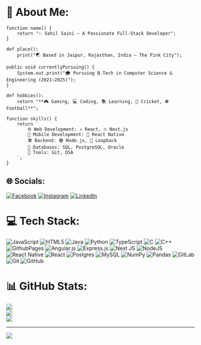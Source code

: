 # 💫 About Me:

```
function name() {
    return "✨ Sahil Saini — A Passionate Full-Stack Developer";
}

def place():
    print("🌏 Based in Jaipur, Rajasthan, India – The Pink City");

public void currentlyPursuing() {
    System.out.print("🎓 Pursuing B.Tech in Computer Science & Engineering (2021–2025)");
}

def hobbies():
    return "**🎮 Gaming, 💻 Coding, 📚 Learning, 🏏 Cricket, ⚽ Football**";

function skills() {
    return `
        🌐 Web Development: ⚛️ React, 🔥 Next.js
        📱 Mobile Development: 📱 React Native
        🛠️ Backend: 🟢 Node.js, 🔗 Loopback
        💾 Databases: SQL, PostgreSQL, Oracle
        🧰 Tools: Git, DSA
    `;
}
```

## 🌐 Socials:
[![Facebook](https://img.shields.io/badge/Facebook-%231877F2.svg?logo=Facebook&logoColor=white)](https://facebook.com/codeurSahil/) [![Instagram](https://img.shields.io/badge/Instagram-%23E4405F.svg?logo=Instagram&logoColor=white)](https://instagram.com/codeur_sahil_08/) [![LinkedIn](https://img.shields.io/badge/LinkedIn-%230077B5.svg?logo=linkedin&logoColor=white)](https://linkedin.com/in/codeurSahil/) 

# 💻 Tech Stack:
![JavaScript](https://img.shields.io/badge/javascript-%23323330.svg?style=flat&logo=javascript&logoColor=%23F7DF1E) ![HTML5](https://img.shields.io/badge/html5-%23E34F26.svg?style=flat&logo=html5&logoColor=white) ![Java](https://img.shields.io/badge/java-%23ED8B00.svg?style=flat&logo=openjdk&logoColor=white) ![Python](https://img.shields.io/badge/python-3670A0?style=flat&logo=python&logoColor=ffdd54) ![TypeScript](https://img.shields.io/badge/typescript-%23007ACC.svg?style=flat&logo=typescript&logoColor=white) ![C](https://img.shields.io/badge/c-%2300599C.svg?style=flat&logo=c&logoColor=white) ![C++](https://img.shields.io/badge/c++-%2300599C.svg?style=flat&logo=c%2B%2B&logoColor=white) ![GithubPages](https://img.shields.io/badge/github%20pages-121013?style=flat&logo=github&logoColor=white) ![Angular.js](https://img.shields.io/badge/angular.js-%23E23237.svg?style=flat&logo=angularjs&logoColor=white) ![Express.js](https://img.shields.io/badge/express.js-%23404d59.svg?style=flat&logo=express&logoColor=%2361DAFB) ![Next JS](https://img.shields.io/badge/Next-black?style=flat&logo=next.js&logoColor=white) ![NodeJS](https://img.shields.io/badge/node.js-6DA55F?style=flat&logo=node.js&logoColor=white) ![React Native](https://img.shields.io/badge/react_native-%2320232a.svg?style=flat&logo=react&logoColor=%2361DAFB) ![React](https://img.shields.io/badge/react-%2320232a.svg?style=flat&logo=react&logoColor=%2361DAFB) ![Postgres](https://img.shields.io/badge/postgres-%23316192.svg?style=flat&logo=postgresql&logoColor=white) ![MySQL](https://img.shields.io/badge/mysql-4479A1.svg?style=flat&logo=mysql&logoColor=white) ![NumPy](https://img.shields.io/badge/numpy-%23013243.svg?style=flat&logo=numpy&logoColor=white) ![Pandas](https://img.shields.io/badge/pandas-%23150458.svg?style=flat&logo=pandas&logoColor=white) ![GitLab](https://img.shields.io/badge/gitlab-%23181717.svg?style=flat&logo=gitlab&logoColor=white) ![Git](https://img.shields.io/badge/git-%23F05033.svg?style=flat&logo=git&logoColor=white) ![GitHub](https://img.shields.io/badge/github-%23121011.svg?style=flat&logo=github&logoColor=white)
# 📊 GitHub Stats:
![](https://github-readme-stats.vercel.app/api?username=SahilSaini2003&theme=blue_navy&hide_border=false&include_all_commits=false&count_private=false)<br/>
![](https://github-readme-streak-stats.herokuapp.com/?user=SahilSaini2003&theme=blue_navy&hide_border=false)<br/>
![](https://github-readme-stats.vercel.app/api/top-langs/?username=SahilSaini2003&theme=blue_navy&hide_border=false&include_all_commits=false&count_private=false&layout=compact)

---
[![](https://visitcount.itsvg.in/api?id=SahilSaini2003&icon=2&color=6)](https://visitcount.itsvg.in)
